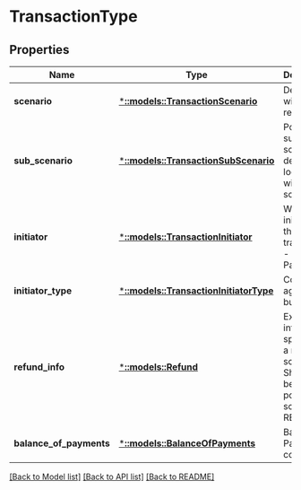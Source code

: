 # TransactionType

## Properties
Name | Type | Description | Notes
------------ | ------------- | ------------- | -------------
**scenario** | [***::models::TransactionScenario**](TransactionScenario.md) | Deposit, withdrawal, refund, … | [default to null]
**sub_scenario** | [***::models::TransactionSubScenario**](TransactionSubScenario.md) | Possible sub-scenario, defined locally within the scheme. | [optional] [default to null]
**initiator** | [***::models::TransactionInitiator**](TransactionInitiator.md) | Who is initiating the transaction - Payer or Payee | [default to null]
**initiator_type** | [***::models::TransactionInitiatorType**](TransactionInitiatorType.md) | Consumer, agent, business, … | [default to null]
**refund_info** | [***::models::Refund**](Refund.md) | Extra information specific to a refund scenario. Should only be populated if scenario is REFUND | [optional] [default to null]
**balance_of_payments** | [***::models::BalanceOfPayments**](BalanceOfPayments.md) | Balance of Payments code. | [optional] [default to null]

[[Back to Model list]](../README.md#documentation-for-models) [[Back to API list]](../README.md#documentation-for-api-endpoints) [[Back to README]](../README.md)



